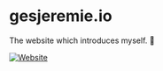 # gesjeremie.io

The website which introduces myself. :dog:

[![Website](https://i.imgur.com/iFPSFRL.jpg)](https://gesjeremie.io)
